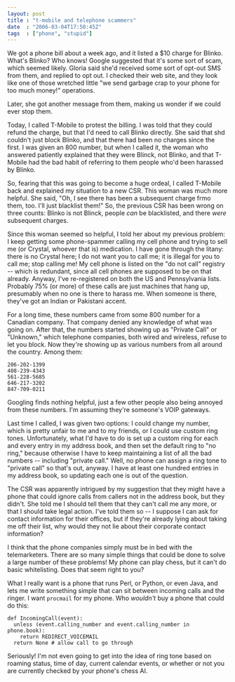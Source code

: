 ```yaml
---
layout: post
title : "t-mobile and telephone scammers"
date  : "2006-03-04T17:50:45Z"
tags  : ["phone", "stupid"]
---
```

We got a phone bill about a week ago, and it listed a $10 charge for Blinko.
What's Blinko?  Who knows!  Google suggested that it's some sort of scam, which
seemed likely.  Gloria said she'd received some sort of opt-out SMS from them,
and replied to opt out.  I checked their web site, and they look like one of
those wretched little "we send garbage crap to your phone for too much money!"
operations.

Later, she got another message from them, making us wonder if we could ever
stop them.

Today, I called T-Mobile to protest the billing.  I was told that they could
refund the charge, but that I'd need to call Blinko directly.  She said that
shd couldn't just block Blinko, and that there had been no charges since the
first.  I was given an 800 number, but when I called it, the woman who answered
patiently explained that they were Blinck, not Blinko, and that T-Mobile had
the bad habit of referring to them people who'd been harassed by Blinko.

So, fearing that this was going to become a huge ordeal, I called T-Mobile back
and explained my situation to a new CSR.  This woman was much more helpful.
She said, "Oh, I see there has been a subsequent charge frmo them, too.  I'll
just blacklist them!"  So, the previous CSR has been wrong on three counts:
Blinko is not Blinck, people *can* be blacklisted, and there *were* subsequent
charges.

Since this woman seemed so helpful, I told her about my previous problem: I
keep getting some phone-spammer calling my cell phone and trying to sell me (or
Crystal, whoever that is) medication.   I have gone through the litany: there
is no Crystal here;  I do not want you to call me;  it is illegal for you to
call me;  stop calling me!  My cell phone is listed on the "do not call"
registry -- which is redundant, since all cell phones are supposed to be on
that already.  Anyway, I've re-registered on both the US and Pennsylvania
lists.  Probably 75% (or more) of these calls are just machines that hang up,
presumably when no one is there to harass me.  When someone is there, they've
got an Indian or Pakistani accent.

For a long time, these numbers came from some 800 number for a Canadian
company.  That company denied any knowledge of what was going on.  After that,
the numbers started showing up as "Private Call" or "Unknown," which telephone
companies, both wired and wireless, refuse to let you block.  Now they're
showing up as various numbers from all around the country.  Among them:

    206-202-1399
    408-239-4343
    561-228-5685
    646-217-3202
    847-709-0211

Googling finds nothing helpful, just a few other people also being annoyed from
these numbers.  I'm assuming they're someone's VOIP gateways.

Last time I called, I was given two options:  I could change my number, which
is pretty unfair to me and to my friends, or I could use custom ring tones.
Unfortunately, what I'd have to do is set up a custom ring for each and every
entry in my address book, and then set the default ring to "no ring," because
otherwise I have to keep maintaining a list of all the bad numbers -- including
"private call."  Well, no phone can assign a ring tone to "private call" so
that's out, anyway.  I have at least one hundred entries in my address book, so
updating each one is out of the question.

The CSR was apparently intrigued by my suggestion that they might have a phone
that could ignore calls from callers not in the address book, but they didn't.
She told me I should tell them that they can't call me any more, or that I
should take legal action.  I've told them so -- I suppose I can ask for contact
information for their offices, but if they're already lying about taking me off
their list, why would they not lie about their corporate contact information?

I think that the phone companies simply must be in bed with the telemarketers.
There are so many simple things that could be done to solve a large number of
these problems!  My phone can play chess, but it can't do basic whitelisting.
Does that seem right to you? 

What I really want is a phone that runs Perl, or Python, or even Java, and lets
me write something simple that can sit between incoming calls and the ringer.
I want `procmail` for my phone.  Who *wouldn't* buy a phone that could do this:

    def IncomingCall(event):
      unless (event.calling_number and event.calling_number in phone.book):
        return REDIRECT_VOICEMAIL
      return None # allow call to go through

Seriously!  I'm not even going to get into the idea of ring tone based on
roaming status, time of day, current calendar events, or whether or not you are
currently checked by your phone's chess AI.
